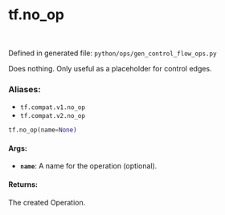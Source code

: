 <div itemscope itemtype="http://developers.google.com/ReferenceObject">
<meta itemprop="name" content="tf.no_op" />
<meta itemprop="path" content="Stable" />
</div>

# tf.no_op

<!-- Insert buttons -->

<table class="tfo-notebook-buttons tfo-api" align="left">
</table>

Defined in generated file: `python/ops/gen_control_flow_ops.py`



<!-- Start diff -->
Does nothing. Only useful as a placeholder for control edges.

### Aliases:

* `tf.compat.v1.no_op`
* `tf.compat.v2.no_op`


``` python
tf.no_op(name=None)
```



<!-- Placeholder for "Used in" -->


#### Args:


* <b>`name`</b>: A name for the operation (optional).


#### Returns:

The created Operation.
